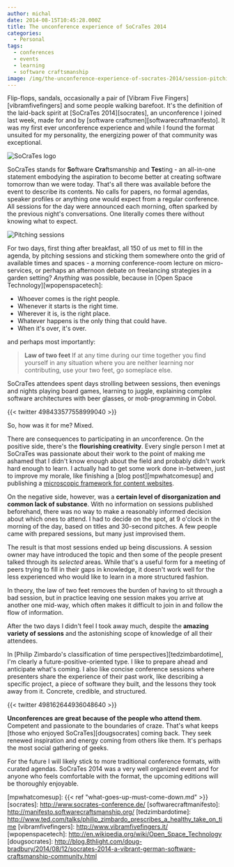 ```yaml
---
author: michal
date: 2014-08-15T10:45:28.000Z
title: The unconference experience of SoCraTes 2014
categories:
  - Personal
tags:
  - conferences
  - events
  - learning
  - software craftsmanship
image: /img/the-unconference-experience-of-socrates-2014/session-pitching.jpg
---
```


Flip-flops, sandals, occasionally a pair of [Vibram Five Fingers][vibramfivefingers] and some people walking barefoot. It's the definition of the laid-back spirit at [SoCraTes 2014][socrates], an unconference I joined last week, made for and by [software craftsmen][softwarecraftmanifesto]. It was my first ever *un*conference experience and while I found the format unsuited for my personality, the energizing power of that community was exceptional.

<!--more-->

![SoCraTes logo](/img/the-unconference-experience-of-socrates-2014/SoCraTesWappen_2014.png)

SoCraTes stands for **So**ftware **Cra**ftsmanship and **Tes**ting - an all-in-one statement embodying the aspiration to become better at creating software tomorrow than we were today. That's all there was available before the event to describe its contents. No calls for papers, no formal agendas, speaker profiles or anything one would expect from a regular conference. All sessions for the day were announced each morning, often sparked by the previous night's conversations. One literally comes there without knowing what to expect.

![Pitching sessions](/img/the-unconference-experience-of-socrates-2014/session-pitching.jpg)

For two days, first thing after breakfast, all 150 of us met to fill in the agenda, by pitching sessions and sticking them somewhere onto the grid of available times and spaces - a morning conference-room lecture on micro-services, or perhaps an afternoon debate on freelancing strategies in a garden setting? *Anything* was possible, because in [Open Space Technology][wpopenspacetech]:

* Whoever comes is the right people.
* Whenever it starts is the right time.
* Wherever it is, is the right place.
* Whatever happens is the only thing that could have.
* When it's over, it's over.

and perhaps most importantly:

> **Law of two feet**
> If at any time during our time together you find yourself in any situation where you are neither learning nor contributing, use your two feet, go someplace else.

SoCraTes attendees spent days strolling between sessions, then evenings and nights playing board games, learning to juggle, explaining complex software architectures with beer glasses, or mob-programming in Cobol.

{{< twitter 498433577558999040 >}}

So, how was it for me? Mixed.

There are consequences to participating in an *un*conference. On the positive side, there's the __flourishing creativity__. Every single person I met at SoCraTes was passionate about their work to the point of making me ashamed that I didn't know enough about the field and probably didn't work hard enough to learn. I actually had to get some work done in-between, just to improve my morale, like finishing a [blog post][mpwhatcomesup] and publishing a [microscopic framework for content websites][ghfeatherweight].

On the negative side, however, was a __certain level of disorganization and common lack of substance__. With no information on sessions published beforehand, there was no way to make a reasonably informed decision about which ones to attend. I had to decide on the spot, at 9 o'clock in the morning of the day, based on titles and 30-second pitches. A few people came with prepared sessions, but many just improvised them.

The result is that most sessions ended up being discussions. A session owner may have introduced the topic and then some of the people present talked through its _selected_ areas. While that's a useful form for a meeting of peers trying to fill in their gaps in knowledge, it doesn't work well for the less experienced who would like to learn in a more structured fashion.

In theory, the law of two feet removes the burden of having to sit through a bad session, but in practice leaving one session makes you arrive at another one mid-way, which often makes it difficult to join in and follow the flow of information.

After the two days I didn't feel I took away much, despite the __amazing variety of sessions__ and the astonishing scope of knowledge of all their attendees.

In [Philip Zimbardo's classification of time perspectives][tedzimbardotime], I'm clearly a future-positive-oriented type. I like to prepare ahead and anticipate what's coming. I also like concise conference sessions where presenters share the experience of their past work, like describing a specific project, a piece of software they built, and the lessons they took away from it. Concrete, credible, and structured.

{{< twitter 498162644936048640 >}}

__Unconferences are great because of the people who attend them__. Competent and passionate to the boundaries of craze. That's what keeps [those who enjoyed SoCraTes][dougsocrates] coming back. They seek renewed inspiration and energy coming from others like them. It's perhaps the most social gathering of geeks.

For the future I will likely stick to more traditional conference formats, with curated agendas. SoCraTes 2014 was a very well organized event and for anyone who feels comfortable with the format, the upcoming editions will be thoroughly enjoyable.

[ghfeatherweight]: https://github.com/mpaluchowski/featherweight
[mpwhatcomesup]: {{< ref "what-goes-up-must-come-down.md" >}}
[socrates]: http://www.socrates-conference.de/
[softwarecraftmanifesto]: http://manifesto.softwarecraftsmanship.org/
[tedzimbardotime]: http://www.ted.com/talks/philip_zimbardo_prescribes_a_healthy_take_on_time
[vibramfivefingers]: http://www.vibramfivefingers.it/
[wpopenspacetech]: http://en.wikipedia.org/wiki/Open_Space_Technology
[dougsocrates]: http://blog.8thlight.com/doug-bradbury/2014/08/12/socrates-2014-a-vibrant-german-software-craftsmanship-community.html

